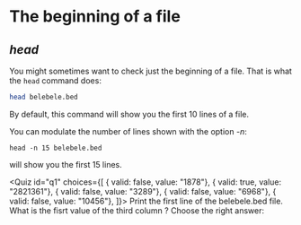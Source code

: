 <script>
import Quiz from "components/Quiz.svelte";
</script>
# The beginning of a file
## *head*

You might sometimes want to check just the beginning of a file.
That is what the `head` command does:

```bash
head belebele.bed
```

By default, this command will show you the first 10 lines of a file. 

You can modulate the number of lines shown with the option _-n_:

```
head -n 15 belebele.bed
``` 

will show you the first 15 lines.

<Quiz id="q1" choices={[
  { valid: false, value: "1878"},
	{ valid: true, value: "2821361"},
	{ valid: false, value: "3289"},
  { valid: false, value: "6968"},
	{ valid: false, value: "10456"},
]}>
	<span slot="prompt">
		Print the first line of the belebele.bed file. What is the fisrt value of the third column ? Choose the right answer: 
	</span>
</Quiz>
